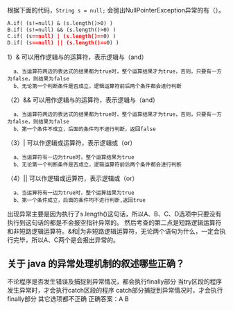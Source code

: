 根据下面的代码，`String s = null;`
会抛出NullPointerException异常的有（）。
```markdown
A.if( (s!=null) & (s.length()>0) )
B.if( (s!=null) && (s.length()>0) )
C.if( (s==null) | (s.length()==0) )
D.if( (s==null) || (s.length()==0) )
```
1）& 可以用作逻辑与的运算符，表示逻辑与（and）

      a、当运算符两边的表达式的结果都为true时，整个运算结果才为true，否则，只要有一方为false，则结果为false
      b、无论第一个判断条件是否成立，逻辑运算符前后两个条件都会进行判断

（2）&& 可以用作逻辑与的运算符，表示逻辑与（and）

      a、当运算符两边的表达式的结果都为true时，整个运算结果才为true，否则，只要有一方为false，则结果为false
      b、第一个条件不成立，后面的条件均不进行判断，返回false

（3）| 可以作逻辑或运算符，表示逻辑或（or）

      a、当运算符有一边为true时，整个运算结果为true
      b、无论第一个判断条件是否成立，逻辑运算符前后两个条件都会进行判断

（4）|| 可以作逻辑或运算符，表示逻辑或（or）

      a、当运算符有一边为true时，整个运算结果为true
      b、第一个条件成立，后面的条件均不进行判断,返回true
出现异常主要是因为执行了s.length()这句话，所以A、B、C、D选项中只要没有执行到这句话的都是不会报空指针异常的。
然后考查的第二点是短路逻辑运算符和非短路逻辑运算符。&和|为非短路逻辑运算符，无论两个语句为什么，一定会执行完毕，所以A、C两个是会报出异常的。


## 关于 java 的异常处理机制的叙述哪些正确？
不论程序是否发生错误及捕捉到异常情况，都会执行finally部分
当try区段的程序发生异常时，才会执行catch区段的程序
catch部分捕捉到异常情况时，才会执行finally部分
其它选项都不正确
正确答案：A B